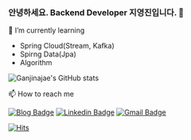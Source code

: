 ### 안녕하세요. Backend Developer 지영진입니다. 👋


🌱 I’m currently learning
* Spring Cloud(Stream, Kafka)
* Spirng Data(Jpa)
* Algorithm


![Ganjinajae's GitHub stats](https://github-readme-stats.vercel.app/api?username=Ganjinajae&show_icons=true&theme=dracula)


📫 How to reach me


  [![Blog Badge](https://img.shields.io/badge/-Tech%20blog-black?style=flat-square&logo=dev-dot-to&link=https://ganjidev.tistory.com/)](https://ganjidev.tistory.com/)
  [![Linkedin Badge](https://img.shields.io/badge/-LinkedIn-blue?style=flat-square&logo=Linkedin&logoColor=white&link=https://www.linkedin.com/in/%EC%98%81%EC%A7%84-%EC%A7%80-237442164/)](https://www.linkedin.com/in/%EC%98%81%EC%A7%84-%EC%A7%80-237442164/)
  [![Gmail Badge](https://img.shields.io/badge/Gmail-d14836?style=flat-square&logo=Gmail&logoColor=white&link=mailto:wldudwls12@gmail.com)](mailto:wldudwls12@gmail.com)



[![Hits](https://hits.seeyoufarm.com/api/count/incr/badge.svg?url=https%3A%2F%2Fgithub.com%2FGanjinajae&count_bg=%2366A0FF&title_bg=%235B4F4F&icon=mailchimp.svg&icon_color=%23FFF5F5&title=hits&edge_flat=false)](https://hits.seeyoufarm.com)


<!--
**Ganjinajae/Ganjinajae** is a ✨ _special_ ✨ repository because its `README.md` (this file) appears on your GitHub profile.

Here are some ideas to get you started:

- 🔭 I’m currently working on ...
- 🌱 I’m currently learning ...
- 👯 I’m looking to collaborate on ...
- 🤔 I’m looking for help with ...
- 💬 Ask me about ...
- 📫 How to reach me: ...
- 😄 Pronouns: ...
- ⚡ Fun fact: ...
-->
